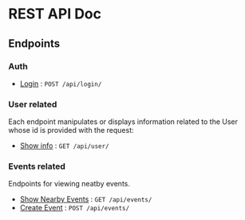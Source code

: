 # REST API Doc

## Endpoints

### Auth
* [Login](auth/login.md) : `POST /api/login/`

### User related
Each endpoint manipulates or displays information related to the User whose id is provided with the request:

* [Show info](user/get.md) : `GET /api/user/`

### Events related
Endpoints for viewing neatby events.

* [Show Nearby Events](events/get.md) : `GET /api/events/`
* [Create Event](events/post.md) : `POST /api/events/`
